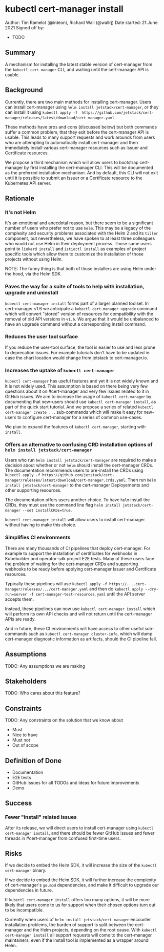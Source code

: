 # kubectl cert-manager install

Author: Tim Ramelot (@inteon), Richard Wall (@wallrj)
Date started: 21 June 2021
Signed off by:
  * TODO

Summary
-------
A mechanism for installing the latest stable version of cert-manager from the `kubectl cert-manager` CLI,
and waiting until the cert-manager API is usable.

Background
----------
Currently, there are two main methods for installing cert-manager.
Users can install cert-manager using `helm install jetstack/cert-manager`,
or they can install it using `kubectl apply -f  https://github.com/jetstack/cert-manager/releases/latest/download/cert-manager.yaml`.

These methods have pros and cons (discussed below) but both commands suffer a common problem,
that they exit before the cert-manager API is usable.
This leads to many support requests and work arounds from users who are attempting to automatically install cert-manager
and then immediately install various cert-manager resources such as Issuer and Certificate resources.

We propose a third mechanism which will allow users to bootstrap cert-manager by first installing the cert-manager CLI.
This will be documented as the preferred installation mechanism.
And by default, this CLI will not exit until it is possible to submit an Issuer or a Certificate resource to the Kubernetes API server.

Rationale
---------

### It's not Helm

It's an emotional and anecdotal reason, but there seem to be a significant number of users who prefer not to use `helm`.
This may be a legacy of the complexity and security problems associated with the Helm 2 and its `tiller` component,
but nevertheless, we have spoken to at least three colleagues who would not use Helm in their deployment process.
Those same users point to `linkerd install` and `istioctl install`
as examples of project specific tools which allow them to customize the installation of those projects without using Helm.

NOTE: The funny thing is that both of those installers are using Helm under the hood, via the Helm SDK.

### Paves the way for a suite of tools to help with installation, upgrade and uninstall

`kubectl cert-manager install` forms part of a larger planned toolset.
In cert-manager v1.6 we anticipate a `kubectl cert-manager upgrade` command
which will convert "stored" version of resources for compatibility with the removal of old API versions in `v1.6`.
We argue that it would be unbalanced to have an upgrade command without a corresponding install command.

### Reduces the user tool surface

If you reduce the user-tool surface, the tool is easier to use and less prone to deprecation issues.
For example tutorials don't have to be updated in case the chart location would change from jetstack to cert-manager.io.


### Increases the uptake of `kubectl cert-manager`

`kubectl cert-manager` has useful features and yet it is not widely known and it is not widely used.
This assumption is based on there being very few questions about it on #cert-manager and very few issues related to it in GitHub issues.
We aim to increase the usage of `kubectl cert-manager` by documenting that new-users should use `kubectl cert-manager install`,
as part of the quick start tutorial.
And we propose a series of related `kubectl cert-manager create ...`  sub-commands
which will make it easy for new-users to configure cert-manager for a series of common use-cases.

We plan to expand the features of `kubectl cert-manager`, starting with `install`.

### Offers an alternative to confusing CRD installation options of `helm install jetstack/cert-manager`

Users who run `helm install jetstack/cert-manager` are required to make a decision about whether or not `helm` should install the cert-manager CRDs.
The documentation recommends users to pre-install the CRDs using
`kubectl apply -f https://github.com/jetstack/cert-manager/releases/latest/download/cert-manager.crds.yaml`.
Then run `helm install jetstack/cert-manager` to the cert-manager Deployements and other supporting resources.

The documentation offers users another choice.
To have `helm` install the CRDs, they must use the command line flag `helm install jetstack/cert-manager --set installCRDs=true`.

`kubectl cert-manager install` will allow users to install cert-manager without having to make this choice.

### Simplifies CI environments

There are many thousands of CI pipelines that deploy cert-manager.
For example to support the installation of certificates for webhooks in Kubebuilder and operator-sdk project E2E tests.
Many of these users face the problem of waiting for the cert-manager CRDs and supporting webhooks to be ready
before applying cert-manager Issuer and Certificate resources.

Typically these pipelines will use `kubectl apply -f https://....cert-manager/releases/.../cert-manager.yaml`
and then do `kubectl apply --dry-run=server -f cert-manager-test-resources.yaml` until the API server accepts them.

Instead, these pipelines can now use `kubectl cert-manager install` which will perform its own API checks
and will not return until the cert-manager APIs are ready.

And in future, these CI environments will have access to other useful sub-commands such as  `kubectl cert-manager cluster-info`,
which will dump cert-manager diagnostic information as artifacts, should the CI pipeline fail.

Assumptions
-----------
TODO: Any assumptions we are making

Stakeholders
------------
TODO: Who cares about this feature?

Constraints
-----------
TODO: Any constraints on the solution that we know about
* Must
* Nice to have
* Must not
* Out of scope

Definition of Done
------------------

* Documentation
* E2E tests
* GitHub Issues for all TODOs and ideas for future improvements
* Demo

Success
-------

### Fewer "install" related issues

After its release, we will direct users to install cert-manager using `kubectl cert-manager install`,
and there should be fewer GitHub issues and fewer threads in #cert-manager from confused first-time users.

Risks
-----

If we decide to embed the Helm SDK, it will increase the size of the `kubectl cert-manager` binary.

If we decide to embed the Helm SDK, it will further increase the complexity of cert-manager's `go.mod` dependencies,
and make it difficult to upgrade our dependencies in future.

If `kubectl cert-manager install` offers too many options,
it will be more likely that users come to us for support when their chosen options turn out to be incompatible.

Currently when users of `helm install jetstack/cert-manager` encounter installation problems,
the burden of support is split between the cert-manager and the Helm projects,
depending on the root cause.
With `kubectl cert-manager install` all support requests will come to the cert-manager maintainers,
even if the install tool is implemented as a wrapper around Helm.
